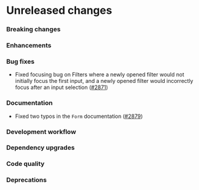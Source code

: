 # Unreleased changes

### Breaking changes

### Enhancements

### Bug fixes

- Fixed focusing bug on Filters where a newly opened filter would not initially focus the first input, and a newly opened filter would incorrectly focus after an input selection ([#2871](https://github.com/Shopify/polaris-react/pull/2871))

### Documentation

- Fixed two typos in the `Form` documentation ([#2879](https://github.com/Shopify/polaris-react/pull/2879))

### Development workflow

### Dependency upgrades

### Code quality

### Deprecations
